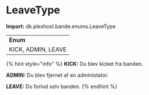 # LeaveType

**Import:** dk.plexhost.bande.enums.LeaveType

|                    |
| ------------------ |
| **Enum**           |
| KICK, ADMIN, LEAVE |

{% hint style="info" %}
**KICK:** Du blev kicket fra banden.

**ADMIN:** Du blev fjernet af en administator.

**LEAVE:** Du forlod selv banden.
{% endhint %}
